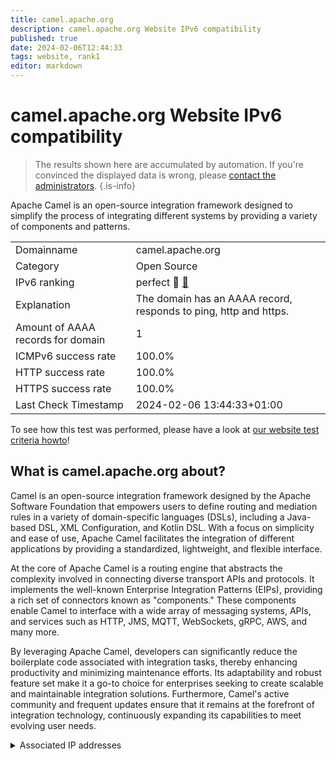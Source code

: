```yaml
---
title: camel.apache.org
description: camel.apache.org Website IPv6 compatibility
published: true
date: 2024-02-06T12:44:33
tags: website, rank1
editor: markdown
---
```


# camel.apache.org Website IPv6 compatibility

> The results shown here are accumulated by automation. If you're convinced the displayed data is wrong, please [contact the administrators](/howto/chat). 
{.is-info}

Apache Camel is an open-source integration framework designed to simplify the process of integrating different systems by providing a variety of components and patterns.


|   |   |
| - | - |
| Domainname | camel.apache.org
| Category | Open Source |
| IPv6 ranking | perfect :1st_place_medal: [🔗](/howto/ranking) |
| Explanation | The domain has an AAAA record, responds to ping, http and https. |
| Amount of AAAA records for domain | 1 |
| ICMPv6 success rate | 100.0%|
| HTTP success rate | 100.0% |
| HTTPS success rate | 100.0% |
| Last Check Timestamp | 2024-02-06 13:44:33+01:00 |

To see how this test was performed, please have a look at [our website test criteria howto](/howto/testcriteria/website)!


## What is camel.apache.org about?
Camel is an open-source integration framework designed by the Apache Software Foundation that empowers users to define routing and mediation rules in a variety of domain-specific languages (DSLs), including a Java-based DSL, XML Configuration, and Kotlin DSL. With a focus on simplicity and ease of use, Apache Camel facilitates the integration of different applications by providing a standardized, lightweight, and flexible interface.

At the core of Apache Camel is a routing engine that abstracts the complexity involved in connecting diverse transport APIs and protocols. It implements the well-known Enterprise Integration Patterns (EIPs), providing a rich set of connectors known as "components." These components enable Camel to interface with a wide array of messaging systems, APIs, and services such as HTTP, JMS, MQTT, WebSockets, gRPC, AWS, and many more.

By leveraging Apache Camel, developers can significantly reduce the boilerplate code associated with integration tasks, thereby enhancing productivity and minimizing maintenance efforts. Its adaptability and robust feature set make it a go-to choice for enterprises seeking to create scalable and maintainable integration solutions. Furthermore, Camel's active community and frequent updates ensure that it remains at the forefront of integration technology, continuously expanding its capabilities to meet evolving user needs.



<details>
<summary>Associated IP addresses</summary>

2a04:4e42::644

</details>
